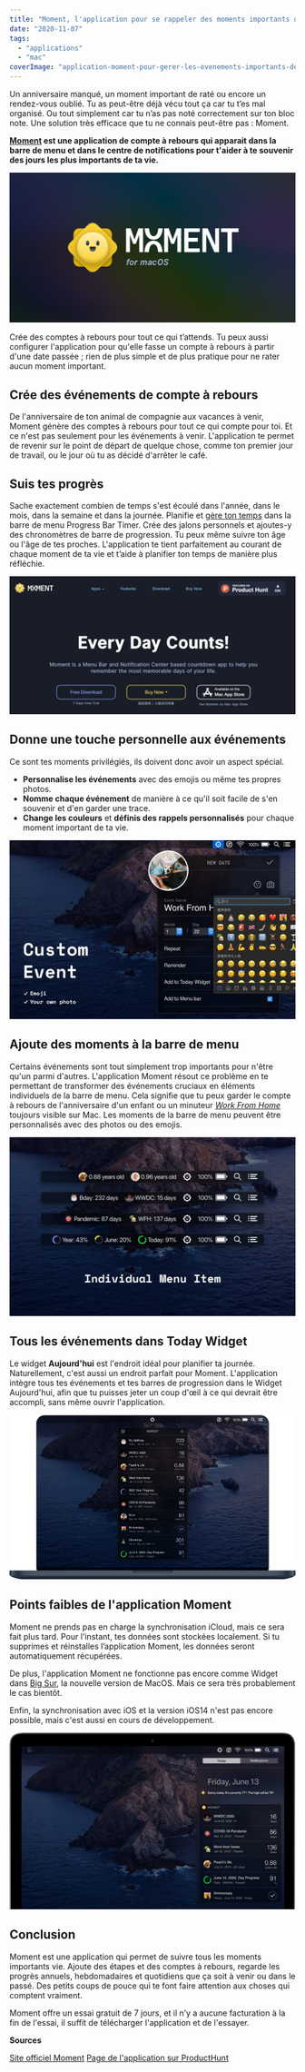 ```yaml
---
title: "Moment, l'application pour se rappeler des moments importants de la vie"
date: "2020-11-07"
tags:
  - "applications"
  - "mac"
coverImage: "application-moment-pour-gerer-les-evenements-importants-de-sa-vie.jpg"
---
```


Un anniversaire manqué, un moment important de raté ou encore un rendez-vous oublié. Tu as peut-être déjà vécu tout ça car tu t’es mal organisé. Ou tout simplement car tu n’as pas noté correctement sur ton bloc note. Une solution très efficace que tu ne connais peut-être pas : Moment.

<!--more-->

**[Moment](https://fireball.studio/moment) est une application de compte à rebours qui apparait dans la barre de menu et dans le centre de notifications pour t'aider à te souvenir des jours les plus importants de ta vie.**

![moment l'application qui organise ta vie sur macOS](images/moment-application-compte-a-rebour-1.png)

Crée des comptes à rebours pour tout ce qui t’attends. Tu peux aussi configurer l'application pour qu'elle fasse un compte à rebours à partir d'une date passée ; rien de plus simple et de plus pratique pour ne rater aucun moment important.

## **Crée des événements de compte à rebours**

De l'anniversaire de ton animal de compagnie aux vacances à venir, Moment génère des comptes à rebours pour tout ce qui compte pour toi. Et ce n'est pas seulement pour les événements à venir. L'application te permet de revenir sur le point de départ de quelque chose, comme ton premier jour de travail, ou le jour où tu as décidé d'arrêter le café.

## **Suis tes progrès**

Sache exactement combien de temps s'est écoulé dans l'année, dans le mois, dans la semaine et dans la journée. Planifie et [gère ton temps](https://tobal.fr/devenez-un-pro-de-la-gestion-du-temps-gerer-son-energie/) dans la barre de menu Progress Bar Timer. Crée des jalons personnels et ajoutes-y des chronomètres de barre de progression. Tu peux même suivre ton âge ou l'âge de tes proches. L'application te tient parfaitement au courant de chaque moment de ta vie et t’aide à planifier ton temps de manière plus réfléchie.

![moment application compte à rebours](images/moment-application-compte-a-rebour-2.jpg)

## **Donne une touche personnelle aux événements**

Ce sont tes moments privilégiés, ils doivent donc avoir un aspect spécial.

- **Personnalise les événements** avec des emojis ou même tes propres photos.
- **Nomme chaque événement** de manière à ce qu'il soit facile de s'en souvenir et d'en garder une trace.
- **Change les couleurs** et **définis des rappels personnalisés** pour chaque moment important de ta vie.

![personnalise tes événements avec moment](images/moment-application-compte-a-rebour-4.jpeg)

## **Ajoute des moments à la barre de menu**

Certains événements sont tout simplement trop importants pour n'être qu'un parmi d'autres. L'application Moment résout ce problème en te permettant de transformer des événements cruciaux en éléments individuels de la barre de menu. Cela signifie que tu peux garder le compte à rebours de l'anniversaire d'un enfant ou un minuteur _[Work From Home](https://tobal.fr/le-vrai-probleme-du-teletravail/)_ toujours visible sur Mac. Les moments de la barre de menu peuvent être personnalisés avec des photos ou des emojis.

![Crée des menus individuels pour organiser ta vie et tes moments importants](images/moment-application-compte-a-rebour-3-2000x1250.jpeg)

## **Tous les événements dans Today Widget**

Le widget **Aujourd'hui** est l'endroit idéal pour planifier ta journée. Naturellement, c'est aussi un endroit parfait pour Moment. L'application intègre tous tes événements et tes barres de progression dans le Widget Aujourd'hui, afin que tu puisses jeter un coup d'œil à ce qui devrait être accompli, sans même ouvrir l'application.

![regroupe tous tes événements importants dans une seule application](images/moment-application-compte-a-rebour.png)

## **Points faibles de l'application Moment**

Moment ne prends pas en charge la synchronisation iCloud, mais ce sera fait plus tard. Pour l'instant, tes données sont stockées localement. Si tu supprimes et réinstalles l’application Moment, les données seront automatiquement récupérées.

De plus, l'application Moment ne fonctionne pas encore comme Widget dans [Big Sur](https://www.apple.com/fr/macos/big-sur-preview/features/), la nouvelle version de MacOS. Mais ce sera très probablement le cas bientôt.

Enfin, la synchronisation avec iOS et la version iOS14 n'est pas encore possible, mais c'est aussi en cours de développement.

![Aujourd'hui quels sont les moments clés à se souvenir](images/moment-application-compte-a-rebour-5.png)

## **Conclusion**

Moment est une application qui permet de suivre tous les moments importants vie. Ajoute des étapes et des comptes à rebours, regarde les progrès annuels, hebdomadaires et quotidiens que ça soit à venir ou dans le passé. Des petits coups de pouce qui te font faire attention aux choses qui comptent vraiment.

Moment offre un essai gratuit de 7 jours, et il n’y a aucune facturation à la fin de l'essai, il suffit de télécharger l'application et de l'essayer.

**Sources**

[Site officiel Moment](https://fireball.studio/moment)
[Page de l'application sur ProductHunt](https://www.producthunt.com/posts/moment-for-macos)
